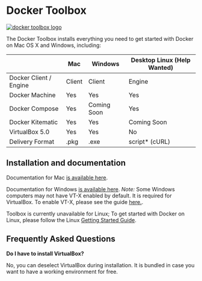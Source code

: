 Docker Toolbox
==================================

[![docker toolbox logo](https://cloud.githubusercontent.com/assets/3325447/9101412/6754c6a6-3b9b-11e5-8cc4-215358caee06.png)](https://www.docker.com/toolbox)

The Docker Toolbox installs everything you need to get started with
Docker on Mac OS X and Windows, including:

|                        | Mac    | Windows     | Desktop Linux  (Help Wanted)   |
|------------------------|--------|-------------|--------------------------------|
| Docker Client / Engine | Client | Client      | Engine                         |
| Docker Machine         | Yes    | Yes         | Yes                            |
| Docker Compose         | Yes    | Coming Soon | Yes                            |
| Docker Kitematic       | Yes    | Yes         | Coming Soon                    |
| VirtualBox 5.0         | Yes    | Yes         | No                             |
| Delivery Format        | .pkg   | .exe        | script* (cURL)                 |


## Installation and documentation

Documentation for Mac [is available
here](https://docs.docker.com/mac/started/).

Documentation for Windows [is available here](https://docs.docker.com/windows/started/). *Note:* Some Windows computers may not have VT-X enabled by default. It is required for VirtualBox. To enable VT-X, please see the guide [here.](http://www.howtogeek.com/213795/how-to-enable-intel-vt-x-in-your-computers-bios-or-uefi-firmware).

Toolbox is currently unavailable for Linux; To get started with Docker on Linux, please follow the Linux [Getting Started Guide](https://docs.docker.com/linux/started/).

## Frequently Asked Questions

**Do I have to install VirtualBox?**

No, you can deselect VirtualBox during installation. It is bundled in case you want to have a working environment for free.
